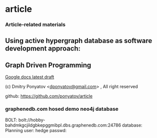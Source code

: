 # article
### Article-related materials

## Using active hypergraph database as software development approach:
## Graph Driven Programming

[Google docs latest draft](https://docs.google.com/document/d/14VSoJ_uBVbhW9srTX11bw1-IfgROxWR6jvNRmVUO-ww)

(c) Dmitry Ponyatov <<dponyatov@gmail.com>> , All right reserved

github: https://github.com/ponyatov/article

### graphenedb.com hosed demo neo4j database

BOLT:		bolt://hobby-bahdmkgcjildgbkepggmibpl.dbs.graphenedb.com:24786
database:	Planning
user:		hedge
passwd:		<shadowed>

